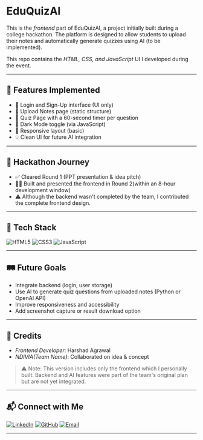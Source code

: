 # EduQuizAI 

This is the *frontend* part of EduQuizAI, a project initially built during a college hackathon. The platform is designed to allow students to upload their notes and automatically generate quizzes using AI (to be implemented). 

This repo contains the *HTML, CSS, and JavaScript* UI I developed during the event.

---

## 🎯 Features Implemented

- 🔐 Login and Sign-Up interface (UI only)
- 📄 Upload Notes page (static structure)
- 🧠 Quiz Page with a 60-second timer per question
- 🌙 Dark Mode toggle (via JavaScript)
- 🧱 Responsive layout (basic)
- 💡 Clean UI for future AI integration

---

## 🏁 Hackathon Journey

- ✅ Cleared Round 1 (PPT presentation & idea pitch)
- 👨‍💻 Built and presented the frontend in Round 2(within an 8-hour development window)
-  ⚠ Although the backend wasn't completed by the team, I contributed the complete frontend design.

---

## 🧰 Tech Stack

![HTML5](https://img.shields.io/badge/-HTML5-E34F26?logo=html5&logoColor=white&style=flat)
![CSS3](https://img.shields.io/badge/-CSS3-1572B6?logo=css3&logoColor=white&style=flat)
![JavaScript](https://img.shields.io/badge/-JavaScript-F7DF1E?logo=javascript&logoColor=black&style=flat)

---

## 🛤 Future Goals

- Integrate backend (login, user storage)
- Use AI to generate quiz questions from uploaded notes (Python or OpenAI API)
- Improve responsiveness and accessibility
- Add screenshot capture or result download option

---

## 👥 Credits

- *Frontend Developer*: Harshad Agrawal
- *NDIVIA(Team Name)*: Collaborated on idea & concept

> ⚠ Note: This version includes only the frontend which I personally built. Backend and AI features were part of the team's original plan but are not yet integrated.

---

## 📬 Connect with Me

[![LinkedIn](https://img.shields.io/badge/LinkedIn-Harshad_Agrawal-blue?logo=linkedin&style=for-the-badge)](https://www.linkedin.com/in/harshad-agrawal-486964322/)
[![GitHub](https://img.shields.io/badge/GitHub-Harshad2321-black?logo=github&style=for-the-badge)](https://github.com/Harshad2321)
[![Email](https://img.shields.io/badge/Email-harshadagrawal2005%40gmail.com-red?logo=gmail&style=for-the-badge)](mailto:harshadagrawal2005@gmail.com)

---
